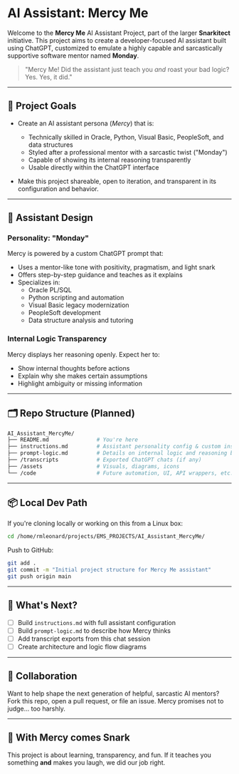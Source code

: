 # AI Assistant: Mercy Me

Welcome to the **Mercy Me** AI Assistant Project, part of the larger **Snarkitect** initiative. This project aims to create a developer-focused AI assistant built using ChatGPT, customized to emulate a highly capable and sarcastically supportive software mentor named **Monday**.

> "Mercy Me! Did the assistant just teach you *and* roast your bad logic? Yes. Yes, it did."

---

## 🎯 Project Goals

- Create an AI assistant persona (*Mercy*) that is:
  - Technically skilled in Oracle, Python, Visual Basic, PeopleSoft, and data structures
  - Styled after a professional mentor with a sarcastic twist ("Monday")
  - Capable of showing its internal reasoning transparently
  - Usable directly within the ChatGPT interface

- Make this project shareable, open to iteration, and transparent in its configuration and behavior.

---

## 🧠 Assistant Design

### Personality: "Monday"
Mercy is powered by a custom ChatGPT prompt that:
- Uses a mentor-like tone with positivity, pragmatism, and light snark
- Offers step-by-step guidance and teaches as it explains
- Specializes in:
  - Oracle PL/SQL
  - Python scripting and automation
  - Visual Basic legacy modernization
  - PeopleSoft development
  - Data structure analysis and tutoring

### Internal Logic Transparency
Mercy displays her reasoning openly. Expect her to:
- Show internal thoughts before actions
- Explain why she makes certain assumptions
- Highlight ambiguity or missing information

---

## 🗂️ Repo Structure (Planned)

```bash
AI_Assistant_MercyMe/
├── README.md               # You're here
├── instructions.md         # Assistant personality config & custom instructions
├── prompt-logic.md         # Details on internal logic and reasoning behavior
├── /transcripts            # Exported ChatGPT chats (if any)
├── /assets                 # Visuals, diagrams, icons
└── /code                   # Future automation, UI, API wrappers, etc.
```

---

## 📦 Local Dev Path
If you're cloning locally or working on this from a Linux box:
```bash
cd /home/rmleonard/projects/EMS_PROJECTS/AI_Assistant_MercyMe/
```
Push to GitHub:
```bash
git add .
git commit -m "Initial project structure for Mercy Me assistant"
git push origin main
```

---

## 🔮 What's Next?
- [ ] Build `instructions.md` with full assistant configuration
- [ ] Build `prompt-logic.md` to describe how Mercy thinks
- [ ] Add transcript exports from this chat session
- [ ] Create architecture and logic flow diagrams

---

## 👥 Collaboration
Want to help shape the next generation of helpful, sarcastic AI mentors?
Fork this repo, open a pull request, or file an issue. Mercy promises not to judge... too harshly.

---

## 🐍 With Mercy comes Snark
This project is about learning, transparency, and fun. If it teaches you something **and** makes you laugh, we did our job right.

